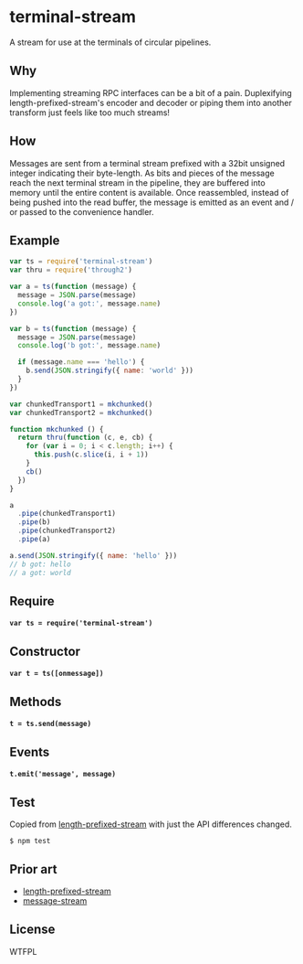 # terminal-stream
A stream for use at the terminals of circular pipelines.

## Why
Implementing streaming RPC interfaces can be a bit of a pain. Duplexifying length-prefixed-stream's encoder and decoder or piping them into another transform just feels like too much streams!

## How
Messages are sent from a terminal stream prefixed with a 32bit unsigned integer indicating their byte-length. As bits and pieces of the message reach the next terminal stream in the pipeline, they are buffered into memory until the entire content is available. Once reassembled, instead of being pushed into the read buffer, the message is emitted as an event and / or passed to the convenience handler.

## Example
``` javascript
var ts = require('terminal-stream')
var thru = require('through2')

var a = ts(function (message) {
  message = JSON.parse(message)
  console.log('a got:', message.name)
})

var b = ts(function (message) {
  message = JSON.parse(message)
  console.log('b got:', message.name)

  if (message.name === 'hello') {
    b.send(JSON.stringify({ name: 'world' }))
  }
})

var chunkedTransport1 = mkchunked()
var chunkedTransport2 = mkchunked()

function mkchunked () {
  return thru(function (c, e, cb) {
    for (var i = 0; i < c.length; i++) {
      this.push(c.slice(i, i + 1))
    }
    cb()
  })
}

a
  .pipe(chunkedTransport1)
  .pipe(b)
  .pipe(chunkedTransport2)
  .pipe(a)

a.send(JSON.stringify({ name: 'hello' }))
// b got: hello
// a got: world
```

## Require
#### `var ts = require('terminal-stream')`

## Constructor
#### `var t = ts([onmessage])`

## Methods
#### `t = ts.send(message)`

## Events
#### `t.emit('message', message)`

## Test
Copied from [length-prefixed-stream](https://www.npmjs.com/package/length-prefixed-stream) with just the API differences changed.
``` shell
$ npm test
```

## Prior art
* [length-prefixed-stream](https://www.npmjs.com/package/length-prefixed-stream)
* [message-stream](https://www.npmjs.com/package/message-stream)

## License
WTFPL
